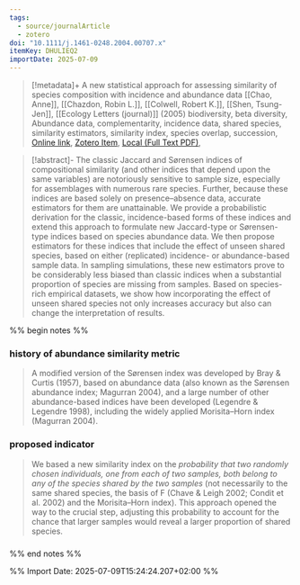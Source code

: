 ```yaml
---
tags:
  - source/journalArticle
  - zotero
doi: "10.1111/j.1461-0248.2004.00707.x"
itemKey: DHULIEQ2
importDate: 2025-07-09
---
```

>[!metadata]+
> A new statistical approach for assessing similarity of species composition with incidence and abundance data
> [[Chao, Anne]], [[Chazdon, Robin L.]], [[Colwell, Robert K.]], [[Shen, Tsung-Jen]], 
> [[Ecology Letters (journal)]] (2005)
> biodiversity, beta diversity, Abundance data, complementarity, incidence data, shared species, similarity estimators, similarity index, species overlap, succession, 
> [Online link](https://onlinelibrary.wiley.com/doi/abs/10.1111/j.1461-0248.2004.00707.x), [Zotero Item](zotero://select/library/items/DHULIEQ2), [Local (Full Text PDF)](file://C:/Users/aburg/Documents/references/zotero/storage/DEQXLHYS/Chao2005_newstatistical.pdf), 

>[!abstract]-
>The classic Jaccard and Sørensen indices of compositional similarity (and other indices that depend upon the same variables) are notoriously sensitive to sample size, especially for assemblages with numerous rare species. Further, because these indices are based solely on presence–absence data, accurate estimators for them are unattainable. We provide a probabilistic derivation for the classic, incidence-based forms of these indices and extend this approach to formulate new Jaccard-type or Sørensen-type indices based on species abundance data. We then propose estimators for these indices that include the effect of unseen shared species, based on either (replicated) incidence- or abundance-based sample data. In sampling simulations, these new estimators prove to be considerably less biased than classic indices when a substantial proportion of species are missing from samples. Based on species-rich empirical datasets, we show how incorporating the effect of unseen shared species not only increases accuracy but also can change the interpretation of results.

%% begin notes %%
### history of abundance similarity metric
> A modified version of the Sørensen index was developed by Bray & Curtis (1957), based on abundance data (also known as the Sørensen abundance index; Magurran 2004), and a large number of other abundance-based indices have been developed (Legendre & Legendre 1998), including the widely applied Morisita–Horn index (Magurran 2004).
### proposed indicator
> We based a new similarity index on the *probability that two randomly chosen individuals, one from each of two samples, both belong to any of the species shared by the two samples* (not necessarily to the same shared species, the basis of F (Chave & Leigh 2002; Condit et al. 2002) and the Morisita–Horn index). This approach opened the way to the crucial step, adjusting this probability to account for the chance that larger samples would reveal a larger proportion of shared species. 
### 
%% end notes %%

%% Import Date: 2025-07-09T15:24:24.207+02:00 %%
